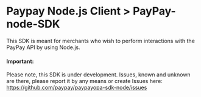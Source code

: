 # Paypay Node.js Client > PayPay-node-SDK

This SDK is meant for merchants who wish to perform interactions with the PayPay API by using Node.js.

#### Important:

Please note, this SDK is under development.
Issues, known and unknown are there, please report it by any means or create Issues here: https://github.com/paypay/paypayopa-sdk-node/issues
